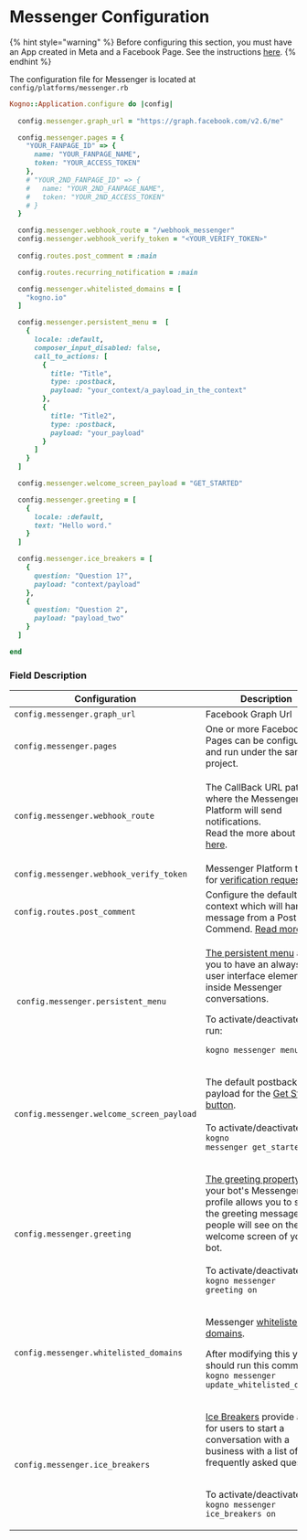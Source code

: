 # Messenger Configuration

{% hint style="warning" %}
Before configuring this section, you must have an App created in Meta and a Facebook Page. See the instructions [here](https://developers.facebook.com/docs/messenger-platform/getting-started/app-setup).
{% endhint %}

The configuration file for Messenger is located at `config/platforms/messenger.rb`

```ruby
Kogno::Application.configure do |config|
  
  config.messenger.graph_url = "https://graph.facebook.com/v2.6/me"

  config.messenger.pages = {
    "YOUR_FANPAGE_ID" => {
      name: "YOUR_FANPAGE_NAME",
      token: "YOUR_ACCESS_TOKEN"
    },
    # "YOUR_2ND_FANPAGE_ID" => {
    #   name: "YOUR_2ND_FANPAGE_NAME",
    #   token: "YOUR_2ND_ACCESS_TOKEN"
    # }
  }

  config.messenger.webhook_route = "/webhook_messenger"
  config.messenger.webhook_verify_token = "<YOUR_VERIFY_TOKEN>"
  
  config.routes.post_comment = :main

  config.routes.recurring_notification = :main

  config.messenger.whitelisted_domains = [
    "kogno.io"
  ]

  config.messenger.persistent_menu =  [
    {
      locale: :default,
      composer_input_disabled: false,
      call_to_actions: [
        {
          title: "Title",
          type: :postback,
          payload: "your_context/a_payload_in_the_context"
        },
        {
          title: "Title2",
          type: :postback,
          payload: "your_payload"
        }
      ]
    }
  ]

  config.messenger.welcome_screen_payload = "GET_STARTED"

  config.messenger.greeting = [
    {
      locale: :default,
      text: "Hello word."
    }
  ]

  config.messenger.ice_breakers = [
    {
      question: "Question 1?",
      payload: "context/payload"
    },
    {
      question: "Question 2",
      payload: "payload_two"
    }
  ]  

end
```

### Field Description

| Configuration                             | Description                                                                                                                                                                                                                                                                                                                                                      |
| ----------------------------------------- | ---------------------------------------------------------------------------------------------------------------------------------------------------------------------------------------------------------------------------------------------------------------------------------------------------------------------------------------------------------------- |
| `config.messenger.graph_url`              | Facebook Graph Url                                                                                                                                                                                                                                                                                                                                               |
| `config.messenger.pages`                  | One or more Facebook Pages can be configured and run under the same project.                                                                                                                                                                                                                                                                                     |
| `config.messenger.webhook_route`          | <p>The CallBack URL path where the Messenger Platform will send notifications. <br><mark style="color:orange;"><code></code></mark>Read the more about this <a href="https://developers.facebook.com/docs/messenger-platform/webhooks">here</a>.</p>                                                                                                             |
| `config.messenger.webhook_verify_token`   | Messenger Platform token for [verification request](https://developers.facebook.com/docs/messenger-platform/webhooks#verification-requests).                                                                                                                                                                                                                     |
| `config.routes.post_comment`              | Configure the default context which will handle a message from a Post Commend. [Read more](https://developers.facebook.com/docs/messenger-platform/discovery/private-replies/)                                                                                                                                                                                   |
|  `config.messenger.persistent_menu`       | <p><a href="https://developers.facebook.com/docs/messenger-platform/send-messages/persistent-menu">The persistent menu</a> allows you to have an always-on user interface element inside Messenger conversations. <br></p><p>To activate/deactivate it run:</p><p> <code>kogno messenger menu on|off</code></p>                                                  |
| `config.messenger.welcome_screen_payload` | <p>The default postback payload for  the <a href="https://developers.facebook.com/docs/messenger-platform/discovery/welcome-screen/">Get Started button</a>. <br><br>To activate/deactivate it run<br><code>kogno messenger get_started on|off</code></p>                                                                                                        |
| `config.messenger.greeting`               | <p><a href="https://developers.facebook.com/docs/messenger-platform/reference/messenger-profile-api/greeting/">The greeting property</a> of your bot's Messenger profile allows you to specify the greeting message people will see on the welcome screen of your bot. <br><br>To activate/deactivate it run<br><code>kogno messenger greeting on|off</code></p> |
| `config.messenger.whitelisted_domains`    | <p>Messenger <a href="https://developers.facebook.com/docs/messenger-platform/reference/messenger-profile-api/domain-whitelisting/">whitelisted domains</a>. </p><p>After modifying this you should run this command <code>kogno messenger update_whitelisted_domains</code></p>                                                                                 |
| `config.messenger.ice_breakers`           | <p><a href="https://developers.facebook.com/docs/messenger-platform/send-messages">Ice Breakers</a> provide a way for users to start a conversation with a business with a list of frequently asked questions.</p><p><br>To activate/deactivate it run<br><code>kogno messenger ice_breakers on|off</code></p>                                                   |
